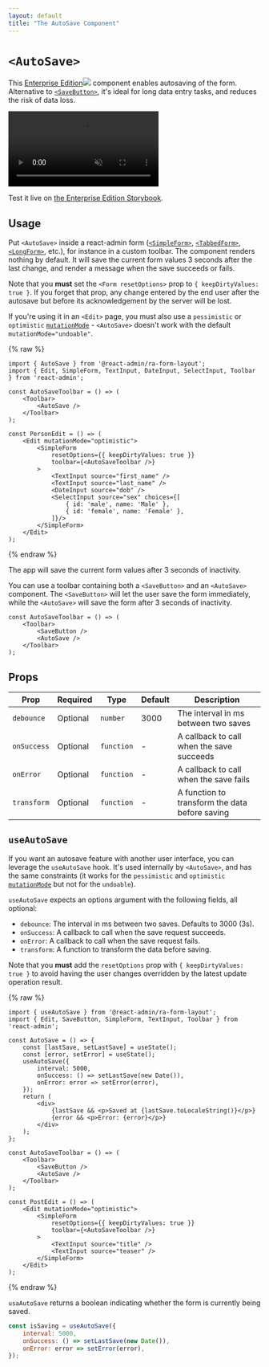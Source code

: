 ```yaml
---
layout: default
title: "The AutoSave Component"
---
```


# `<AutoSave>`

This [Enterprise Edition](https://react-admin-ee.marmelab.com)<img class="icon" src="./img/premium.svg" />  component enables autosaving of the form. Alternative to [`<SaveButton>`](./SaveButton.md), it's ideal for long data entry tasks, and reduces the risk of data loss.

<video controls autoplay playsinline muted loop>
  <source src="./img/AutoSave.webm" type="video/webm"/>
  <source src="./img/AutoSave.mp4" type="video/mp4"/>
  Your browser does not support the video tag.
</video>

Test it live on [the Enterprise Edition Storybook](https://react-admin.github.io/ra-enterprise/?path=/story/ra-form-layout-autosave-optimistic--in-simple-form).

## Usage

Put `<AutoSave>` inside a react-admin form ([`<SimpleForm>`](./SimpleForm.md), [`<TabbedForm>`](./TabbedForm.md), [`<LongForm>`](./LongForm.md), etc.), for instance in a custom toolbar. The component renders nothing by default. It will save the current form values 3 seconds after the last change, and render a message when the save succeeds or fails.

Note that you **must** set the `<Form resetOptions>` prop to `{ keepDirtyValues: true }`. If you forget that prop, any change entered by the end user after the autosave but before its acknowledgement by the server will be lost.

If you're using it in an `<Edit>` page, you must also use a `pessimistic` or `optimistic` [`mutationMode`](https://marmelab.com/react-admin/Edit.html#mutationmode) - `<AutoSave>` doesn't work with the default `mutationMode="undoable"`.

{% raw %}
```tsx
import { AutoSave } from '@react-admin/ra-form-layout';
import { Edit, SimpleForm, TextInput, DateInput, SelectInput, Toolbar } from 'react-admin';

const AutoSaveToolbar = () => (
    <Toolbar>
        <AutoSave />
    </Toolbar>
);

const PersonEdit = () => (
    <Edit mutationMode="optimistic">
        <SimpleForm
            resetOptions={{ keepDirtyValues: true }}
            toolbar={<AutoSaveToolbar />}
        >
            <TextInput source="first_name" />
            <TextInput source="last_name" />
            <DateInput source="dob" />
            <SelectInput source="sex" choices={[
                { id: 'male', name: 'Male' },
                { id: 'female', name: 'Female' },
            ]}/>
        </SimpleForm>
    </Edit>
);
```
{% endraw %}

The app will save the current form values after 3 seconds of inactivity.

You can use a toolbar containing both a `<SaveButton>` and an `<AutoSave>` component. The `<SaveButton>` will let the user save the form immediately, while the `<AutoSave>` will save the form after 3 seconds of inactivity.

```tsx
const AutoSaveToolbar = () => (
    <Toolbar>
        <SaveButton />
        <AutoSave />
    </Toolbar>
);
```

## Props

| Prop        | Required | Type           | Default | Description                               |
| ----------- | -------- | -------------- | ------- | ----------------------------------------- |
| `debounce`  | Optional | `number`       | 3000    | The interval in ms between two saves      |
| `onSuccess` | Optional | `function`     | -       | A callback to call when the save succeeds |
| `onError`   | Optional | `function`     | -       | A callback to call when the save fails    |
| `transform` | Optional | `function`     | -       | A function to transform the data before saving |

## `useAutoSave`

If you want an autosave feature with another user interface, you can leverage the `useAutoSave` hook. It's used internally by `<AutoSave>`, and has the same constraints (it works for the `pessimistic` and `optimistic` [`mutationMode`](https://marmelab.com/react-admin/Edit.html#mutationmode) but not for the `undoable`).

`useAutoSave` expects an options argument with the following fields, all optional:

-   `debounce`: The interval in ms between two saves. Defaults to 3000 (3s).
-   `onSuccess`: A callback to call when the save request succeeds.
-   `onError`: A callback to call when the save request fails.
-   `transform`: A function to transform the data before saving.

Note that you **must** add the `resetOptions` prop with `{ keepDirtyValues: true }` to avoid having the user changes overridden by the latest update operation result.

{% raw %}
```tsx
import { useAutoSave } from '@react-admin/ra-form-layout';
import { Edit, SaveButton, SimpleForm, TextInput, Toolbar } from 'react-admin';

const AutoSave = () => {
    const [lastSave, setLastSave] = useState();
    const [error, setError] = useState();
    useAutoSave({
        interval: 5000,
        onSuccess: () => setLastSave(new Date()),
        onError: error => setError(error),
    });
    return (
        <div>
            {lastSave && <p>Saved at {lastSave.toLocaleString()}</p>}
            {error && <p>Error: {error}</p>}
        </div>
    );
};

const AutoSaveToolbar = () => (
    <Toolbar>
        <SaveButton />
        <AutoSave />
    </Toolbar>
);

const PostEdit = () => (
    <Edit mutationMode="optimistic">
        <SimpleForm
            resetOptions={{ keepDirtyValues: true }}
            toolbar={<AutoSaveToolbar />}
        >
            <TextInput source="title" />
            <TextInput source="teaser" />
        </SimpleForm>
    </Edit>
);
```
{% endraw %}

`usaAutoSave` returns a boolean indicating whether the form is currently being saved.

```jsx
const isSaving = useAutoSave({
    interval: 5000,
    onSuccess: () => setLastSave(new Date()),
    onError: error => setError(error),
});
```
